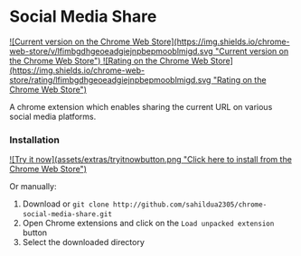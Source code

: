 # Social Media Share
<a href="https://chrome.google.com/webstore/detail/social-media-share/lfimbgdhgeoeadgiejnpbepmooblmigd" target="_blank">
  ![Current version on the Chrome Web Store](https://img.shields.io/chrome-web-store/v/lfimbgdhgeoeadgiejnpbepmooblmigd.svg "Current version on the Chrome Web Store")
</a>
<a href="https://chrome.google.com/webstore/detail/social-media-share/lfimbgdhgeoeadgiejnpbepmooblmigd" target="_blank">
  ![Rating on the Chrome Web Store](https://img.shields.io/chrome-web-store/rating/lfimbgdhgeoeadgiejnpbepmooblmigd.svg "Rating on the Chrome Web Store")
</a>

A chrome extension which enables sharing the current URL on various social media platforms.

### Installation

<a href="https://chrome.google.com/webstore/detail/social-media-share/lfimbgdhgeoeadgiejnpbepmooblmigd" target="_blank">
  ![Try it now](assets/extras/tryitnowbutton.png "Click here to install from the Chrome Web Store")
</a>

Or manually:

1. Download or `git clone http://github.com/sahildua2305/chrome-social-media-share.git`
2. Open Chrome extensions and click on the `Load unpacked extension` button
3. Select the downloaded directory

